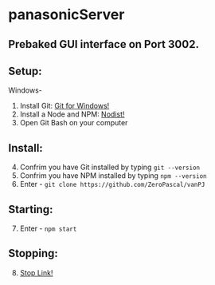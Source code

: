 # panasonicServer

## Prebaked GUI interface on Port 3002.

## Setup:
Windows-
1. Install Git: [Git for Windows!](https://github.com/git-for-windows/git/releases/download/v2.33.0.windows.2/Git-2.33.0.2-64-bit.exe)
2. Install a Node and NPM: [Nodist!](https://github.com/nullivex/nodist/releases)
3. Open Git Bash on your computer

## Install:
4. Confrim you have Git installed by typing `git --version` 
5. Confrim you have NPM installed by typing `npm --version`
6. Enter - `git clone https://github.com/ZeroPascal/vanPJ`

## Starting:
7. Enter - `npm start`

## Stopping:
8. [Stop Link!](http://localhost:3002/stop) 


